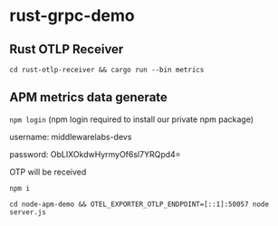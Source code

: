 # rust-grpc-demo
## Rust OTLP Receiver
`cd rust-otlp-receiver && cargo run --bin metrics`

## APM metrics data generate
```npm login```
(npm login required to install our private npm package)

username: middlewarelabs-devs

password: ObLIXOkdwHyrmyOf6sl7YRQpd4=

OTP will be received

```npm i```

```cd node-apm-demo && OTEL_EXPORTER_OTLP_ENDPOINT=[::1]:50057 node server.js```
